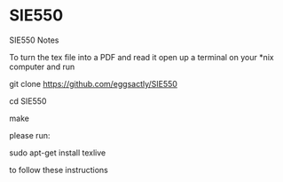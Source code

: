 # SIE550
SIE550 Notes

To turn the tex file into a PDF and read it open up a terminal on your *nix computer and run

git clone https://github.com/eggsactly/SIE550

cd SIE550

make


please run:

sudo apt-get install texlive 

to follow these instructions

